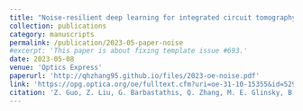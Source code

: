 ```yaml
---
title: "Noise-resilient deep learning for integrated circuit tomography"
collection: publications
category: manuscripts
permalink: /publication/2023-05-paper-noise
#excerpt: 'This paper is about fixing template issue #693.'
date: 2023-05-08
venue: 'Optics Express'
paperurl: 'http://qhzhang95.github.io/files/2023-oe-noise.pdf'
link: 'https://opg.optica.org/oe/fulltext.cfm?uri=oe-31-10-15355&id=529374#top'
citation: 'Z. Guo, Z. Liu, G. Barbastathis, Q. Zhang, M. E. Glinsky, B. K. Alpert, and Z. H. Levine. &quot;Noise-resilient deep learning for integrated circuit tomography.&quot; <i>Optics Expres</i>. 31, 10 (2023).'
---
```

